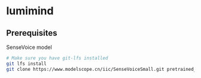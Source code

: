 # lumimind

## Prerequisites

SenseVoice model

```bash
# Make sure you have git-lfs installed
git lfs install
git clone https://www.modelscope.cn/iic/SenseVoiceSmall.git pretrained_models/SenseVoiceSmall
```